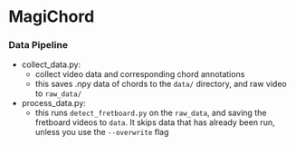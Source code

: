 # MagiChord

### Data Pipeline
* collect_data.py:
    * collect video data and corresponding chord annotations
    * this saves .npy data of chords to the `data/` directory, and raw video to `raw_data/`
* process_data.py:
    * this runs `detect_fretboard.py` on the `raw_data`, and saving the fretboard videos to `data`. It skips data that has already been run, unless you use the
    `--overwrite` flag


